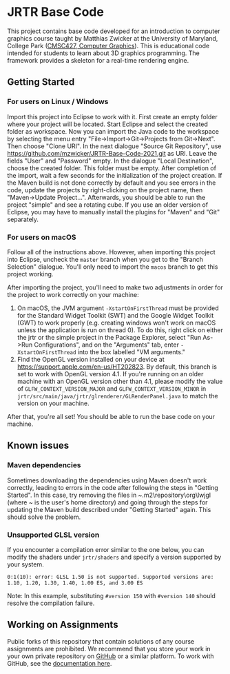 # JRTR Base Code
This project contains base code developed for an introduction to computer graphics course taught by Matthias Zwicker at the University of Maryland, College Park ([CMSC427, Computer Graphics](https://cs.umd.edu/class)). This is educational code intended for students to learn about 3D graphics programming. The framework provides a skeleton for a real-time rendering engine. 

## Getting Started

### For users on Linux / Windows
Import this project into Eclipse to work with it. First create an empty folder where your project will be located. Start Eclipse and select the created folder as workspace. Now you can import the Java code to the workspace by selecting the menu entry "File->Import->Git->Projects from Git->Next". Then choose "Clone URI". In the next dialogue "Source Git Repository", use https://github.com/mzwicker/JRTR-Base-Code-2021.git as URI. Leave the fields "User" and "Password" empty. In the dialogue "Local Destination", choose the created folder. This folder must be empty. After completion of the import, wait a few seconds for the initialization of the project creation. If the Maven build is not done correctly by default and you see errors in the code, update the projects by right-clicking on the project name, then "Maven->Update Project...". Afterwards, you should be able to run the project "simple" and see a rotating cube. If you use an older version of Eclipse, you may have to manually install the plugins for "Maven" and "Git" separately. 

### For users on macOS
Follow all of the instructions above. However, when importing this project into Eclipse, uncheck the `master` branch when you get to the "Branch Selection" dialogue. You'll only need to import the `macos` branch to get this project working.

After importing the project, you'll need to make two adjustments in order for the project to work correctly on your machine:
1. On macOS, the JVM argument `-XstartOnFirstThread` must be provided for the Standard Widget Toolkit (SWT) and the Google Widget Toolkit (GWT) to work properly (e.g. creating windows won't work on macOS unless the application is run on thread 0). To do this, right click on either the jrtr or the simple project in the Package Explorer, select "Run As->Run Configurations", and on the "Arguments" tab, enter `-XstartOnFirstThread` into the box labelled "VM arguments."
2. Find the OpenGL version installed on your device at https://support.apple.com/en-us/HT202823. By default, this branch is set to work with OpenGL version 4.1. If you're running on an older machine with an OpenGL version other than 4.1, please modify the value of `GLFW_CONTEXT_VERSION_MAJOR` and `GLFW_CONTEXT_VERSION_MINOR` in `jrtr/src/main/java/jrtr/glrenderer/GLRenderPanel.java` to match the version on your machine.

After that, you're all set! You should be able to run the base code on your machine.

## Known issues

### Maven dependencies
Sometimes downloading the dependencies using Maven doesn't work correctly, leading to errors in the code after following the steps in "Getting Started". In this case, try removing the files in  ~\.m2\repository\org\lwjgl (where ~ is the user's home directory) and going through the steps for updating the Maven build described under "Getting Started" again. This should solve the problem.

### Unsupported GLSL version
If you encounter a compilation error similar to the one below, you can modify the shaders under `jrtr/shaders` and specify a version supported by your system.
```
0:1(10): error: GLSL 1.50 is not supported. Supported versions are: 1.10, 1.20, 1.30, 1.40, 1.00 ES, and 3.00 ES
```
Note: In this example, substituting `#version 150` with `#version 140` should resolve the compilation failure.

## Working on Assignments
Public forks of this repository that contain solutions of any course assignments are prohibited. We recommend that you store your work in your own private repository on [GitHub](https://github.com/) or a similar platform. To work with GitHub, see the [documentation here](https://docs.github.com/en).

